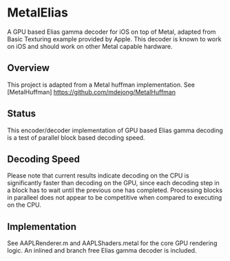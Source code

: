 # MetalElias

A GPU based Elias gamma decoder for iOS on top of Metal, adapted from Basic Texturing example provided by Apple. This decoder is known to work on iOS and should work on other Metal capable hardware. 

## Overview

This project is adapted from a Metal huffman implementation. See [MetalHuffman] https://github.com/mdejong/MetalHuffman

## Status

This encoder/decoder implementation of GPU based Elias gamma decoding is a test of parallel block based decoding speed.

## Decoding Speed

Please note that current results indicate decoding on the CPU is significantly faster than decoding on the GPU, since each decoding step in a block has to wait until the previous one has completed. Processing blocks in paralleel does not appear to be competitive when compared to executing on the CPU.

## Implementation

See AAPLRenderer.m and AAPLShaders.metal for the core GPU rendering logic. An inlined and branch free Elias gamma decoder is included.

